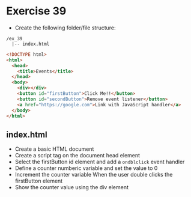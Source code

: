 # Exercise 39

* Create the following folder/file structure:
```
/ex_39
  |-- index.html
```

```html
<!DOCTYPE html>
<html>
  <head>
    <title>Events</title>
  </head>
  <body>
    <div></div>
    <button id="firstButton">Click Me!!</button>
    <button id="secondButton">Remove event listener</button>
    <a href="https://google.com">Link with JavaScript handler</a>
  </body>
</html>
```

## index.html
* Create a basic HTML document
* Create a script tag on the document head element
* Select the firstButton id element and add a `ondblclick` event handler
* Define a counter numberic variable and set the value to 0
* Increment the counter variable When the user double clicks the firstButton element
* Show the counter value using the div element